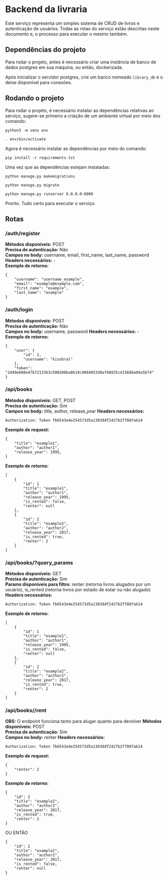 # Backend da livraria
Este serviço representa um simples sistema de CRUD de livros e autenticação de usuários.
Todas as rotas do serviço estão descritas neste documento e, o processo para executar o mesmo também.

## Dependências do projeto
Para rodar o projeto, antes é necessário criar uma instância de banco de dados postgres em sua máquina, ou então, dockerizada.

Após inicializar o servidor postgres, crie um banco nomeado ```library_db``` e o deixe disponível para conexões.

## Rodando o projeto
Para rodar o projeto, é necessário instalar as dependências relativas ao serviço,
sugere-se primeiro a criação de um ambiente virtual por meio dos comando:

```
python3 -m venv env

. env/bin/activate
```

Agora é necessário instalar as dependências por meio do comando:

```
pip install -r requirements.txt
```

Uma vez que as dependências estejam instaladas:

```
python manage.py makemigrations

python manage.py migrate

python manage.py runserver 0.0.0.0:8000
```

Pronto. Tudo certo para executar o serviço.

## Rotas

### /auth/register
**Métodos disponíveis:** POST   
**Precisa de autenticação:** Não     
**Campos no body:** username, email, first_name, last_name, password
**Headers necessários:** -   
**Exemplo de retorno:**    
```
{
    "username": "username_example",
    "email": "example@example.com",
    "first_name": "example",
    "last_name": "example"
}
```

### /auth/login
**Métodos disponíveis:** POST   
**Precisa de autenticação:** Não     
**Campos no body:** username, password
**Headers necessários:** -   
**Exemplo de retorno:**    
```
{
    "user": {
        "id": 2,
        "username": "kisobral"
    },
    "token": "2d49e608e47b7213363c500208ba0b19c9084053d0af68835c415686a04a5b74"
}
```

### /api/books
**Métodos disponíveis:** GET, POST   
**Precisa de autenticação:** Sim     
**Campos no body:** title, author, release_year
**Headers necessários:**  
```
Authorization: Token fb6543e4e254573d5a13038df2427b2ff88fab14
```
**Exemplo de request:**
```
{
    "title": "example1",
    "author": "author1",
    "release_year": 1995,
}
```
**Exemplo de retorno:**    
```
[
    {
        "id": 1
        "title": "example1",
        "author": "author1",
        "release_year": 1995,
        "is_rented": false,
        "renter": null
    },
    {
        "id": 2
        "title": "example2",
        "author": "author2",
        "release_year": 2017,
        "is_rented": true,
        "renter": 2
    }
]
```

### /api/books/?query_params
**Métodos disponíveis:** GET   
**Precisa de autenticação:** Sim     
**Params disponíveis para filtro:** renter (retorna livros alugados por um usuário), is_rented (retorna livros por estado de estar ou não alugado)
**Headers necessários:**  
```
Authorization: Token fb6543e4e254573d5a13038df2427b2ff88fab14
```
**Exemplo de retorno:**    
```
[
    {
        "id": 1
        "title": "example1",
        "author": "author1",
        "release_year": 1995,
        "is_rented": false,
        "renter": null
    },
    {
        "id": 2
        "title": "example2",
        "author": "author2",
        "release_year": 2017,
        "is_rented": true,
        "renter": 2
    }
]
```

### /api/books/<ID>/rent
**OBS:** O endpoint funciona tanto para alugar quanto para devolver
**Métodos disponíveis:** POST   
**Precisa de autenticação:** Sim     
**Campos no body:** renter
**Headers necessários:**  
```
Authorization: Token fb6543e4e254573d5a13038df2427b2ff88fab14
```
**Exemplo de request:**
```
{
    "renter": 2
}
```
**Exemplo de retorno:**    
```
{
    "id": 2
    "title": "example2",
    "author": "author2",
    "release_year": 2017,
    "is_rented": true,
    "renter": 2
}
```

OU ENTÃO

```
{
    "id": 2
    "title": "example2",
    "author": "author2",
    "release_year": 2017,
    "is_rented": false,
    "renter": null
}
```
